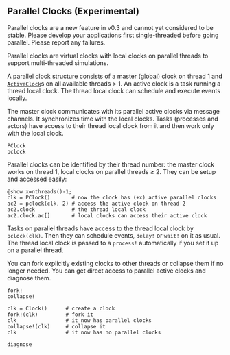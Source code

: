 ## Parallel Clocks (Experimental)

Parallel clocks are a new feature in v0.3 and cannot yet considered to be stable. Please develop your applications first single-threaded before going parallel. Please report any failures.

Parallel clocks are virtual clocks with local clocks on parallel threads to support multi-threaded simulations.

A parallel clock structure consists of a master (global) clock on thread 1 and [`ActiveClock`](@ref)s on all available threads > 1. An active clock is a task running a thread local clock. The thread local clock can schedule and execute events locally.

The master clock communicates with its parallel active clocks via message channels. It synchronizes time with the local clocks. Tasks (processes and actors) have access to their thread local clock from it and then work only with the local clock.

```@docs
PClock
pclock
```

Parallel clocks can be identified by their thread number: the master clock works on thread 1, local clocks on parallel threads ≥ 2. They can be setup and accessed easily:

```@repl clocks
@show x=nthreads()-1;
clk = PClock()       # now the clock has (+x) active parallel clocks
ac2 = pclock(clk, 2) # access the active clock on thread 2
ac2.clock            # the thread local clock
ac2.clock.ac[]       # local clocks can access their active clock
```

Tasks on parallel threads have access to the thread local clock by `pclock(clk)`. Then they can schedule events, `delay!` or `wait!` on it as usual. The thread local clock is passed to a `process!` automatically if you set it up on a parallel thread.

You can fork explicitly existing clocks to other threads or collapse them if no longer needed. You can get direct access to parallel active clocks and diagnose them.

```@docs
fork!
collapse!
```

```@repl clocks
clk = Clock()      # create a clock
fork!(clk)         # fork it
clk                # it now has parallel clocks
collapse!(clk)     # collapse it
clk                # it now has no parallel clocks
```

```@docs
diagnose
```
